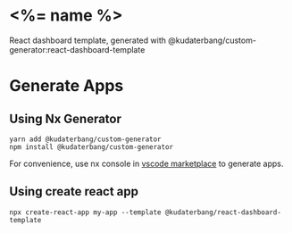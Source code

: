 # <%= name %>
React dashboard template, generated with @kudaterbang/custom-generator:react-dashboard-template
 
# Generate Apps
## Using Nx Generator
```
yarn add @kudaterbang/custom-generator
npm install @kudaterbang/custom-generator
```
For convenience, use nx console in [vscode marketplace](https://marketplace.visualstudio.com/items?itemName=nrwl.angular-console) to generate apps.
## Using create react app
```
npx create-react-app my-app --template @kudaterbang/react-dashboard-template
```
